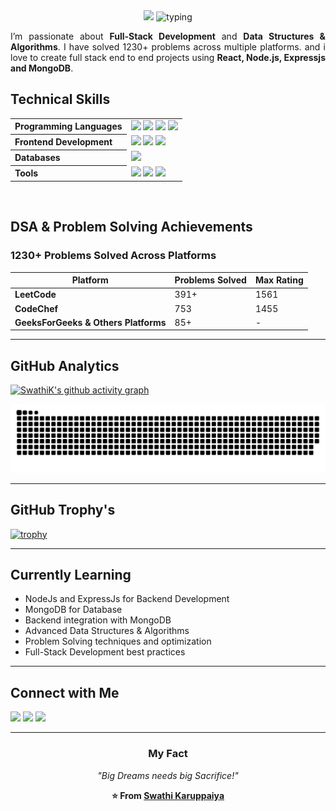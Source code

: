 <div align="center">
  <img src="https://capsule-render.vercel.app/api?type=wave&height=300&color=gradient&text=SWATHI%20K&fontAlign=50&fontAlignY=39&animation=scaleIn&descAlign=50">
  <img src="https://readme-typing-svg.herokuapp.com?font=Fira+Code&pause=1000&color=0A93A8&background=FFFFFF00&center=true&vCenter=true&random=true&width=435&lines=Developer+by+Passion;Full+stack++Developer;DSA+Enthusiast;Learner+by+Choice" alt="typing">
  <br/>
  <P align="justify">I’m passionate about <b>Full-Stack Development</b> and <b>Data Structures & Algorithms</b>. I have solved 1230+ problems across multiple platforms. and i love to create full stack end to end projects using <b>React, Node.js, Expressjs and MongoDB</b>.</P>
</div>

##  Technical Skills  

<table align="center" width="100%">
  <tr>
    <th align="left">Programming Languages</th>
    <td>
      <img src="https://img.shields.io/badge/C-00599C?style=for-the-badge&logo=c&logoColor=white" />
      <img src="https://img.shields.io/badge/Java-007396?style=for-the-badge&logo=openjdk&logoColor=white" />
      <img src="https://img.shields.io/badge/JavaScript-F7DF1E?style=for-the-badge&logo=javascript&logoColor=black" />
      <img src="https://img.shields.io/badge/Python-3776AB?style=for-the-badge&logo=python&logoColor=white" />
    </td>
  </tr>

  <tr>
    <th align="left">Frontend Development</th>
    <td>
      <img src="https://img.shields.io/badge/HTML5-E34F26?style=for-the-badge&logo=html5&logoColor=white" />
      <img src="https://img.shields.io/badge/CSS3-1572B6?style=for-the-badge&logo=css3&logoColor=white" />
      <img src="https://img.shields.io/badge/React-20232A?style=for-the-badge&logo=react&logoColor=61DAFB" />
    </td>
  </tr>

  <tr>
    <th align="left">Databases</th>
    <td>
      <img src="https://img.shields.io/badge/SQL-4479A1?style=for-the-badge&logo=mysql&logoColor=white" />
    </td>
  </tr>
   <tr>
    <th align="left">Tools</th>
    <td>
      <img src="https://img.shields.io/badge/Git-F05032?style=for-the-badge&logo=git&logoColor=white" />
      <img src="https://img.shields.io/badge/GitHub-181717?style=for-the-badge&logo=github&logoColor=white" />
      <img src="https://img.shields.io/badge/VS%20Code-0078D7?style=for-the-badge&logo=visual-studio-code&logoColor=white" />
    </td>
  </tr>
</table>

<br>

##  DSA & Problem Solving Achievements

###  **1230+ Problems Solved Across Platforms**

| Platform | Problems Solved | Max Rating |
|----------|----------------|------------|
| **LeetCode** | 391+ | 1561 |
| **CodeChef** | 753 | 1455 |
| **GeeksForGeeks & Others Platforms** | 85+ | - |


---
## GitHub Analytics
[![SwathiK's github activity graph](https://github-readme-activity-graph.vercel.app/graph?username=SwathiKaruppaiya15&bg_color=0c1014&color=2aa889&line=599cab&point=99d1ce&area=true&hide_border=true)](https://github.com/ashutosh00710/github-readme-activity-graph)

<div align="center">

<picture>
  <source media="(prefers-color-scheme: dark)" srcset="https://raw.githubusercontent.com/SwathiKaruppaiya15/SwathiKaruppaiya15/output/github-snake-dark.svg" />
  <source media="(prefers-color-scheme: light)" srcset="https://raw.githubusercontent.com/SwathiKaruppaiya15/SwathiKaruppaiya15/output/github-snake.svg" />
  <img alt="github-snake" src="https://raw.githubusercontent.com/SwathiKaruppaiya15/SwathiKaruppaiya15/output/github-snake.svg" />
</picture>

</div>  

---


## GitHub Trophy's
[<img src="https://github-profile-trophy.vercel.app/?username=SwathiKaruppaiya15&theme=light" alt="trophy">](https://github-profile-trophy.vercel.app/?username=SwathiKaruppaiya15&theme=light)

---

##  Currently Learning  
- NodeJs and ExpressJs for Backend Development
- MongoDB for Database
- Backend integration with MongoDB
- Advanced Data Structures & Algorithms
- Problem Solving techniques and optimization
- Full-Stack Development best practices

---

##  Connect with Me  
<p align="left">
  <a href="https://github.com/SwathiKaruppaiya15"><img src="https://img.shields.io/badge/GitHub-181717?style=for-the-badge&logo=github&logoColor=white"/></a>
  <a href="https://www.linkedin.com/in/swathi-karuppaiya-88b774319/"><img src="https://img.shields.io/badge/LinkedIn-0077B5?style=for-the-badge&logo=linkedin&logoColor=white"/></a>
  <a href="mailto:thesde.swathi1215@gmail.com"><img src="https://img.shields.io/badge/Email-D14836?style=for-the-badge&logo=gmail&logoColor=white"/></a>
</p>  

---

<div align="center">

###  My Fact
*"Big Dreams needs big Sacrifice!"*

**⭐ From [Swathi Karuppaiya](https://github.com/SwathiKaruppaiya15)**

</div>
